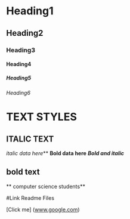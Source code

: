 # Heading1
## Heading2
### Heading3
#### Heading4
##### Heading5
###### Heading6

# TEXT STYLES
## ITALIC TEXT
*italic data here***
**Bold data here**
***Bold and italic***


##  bold text
** computer science students**

#Link Readme Files

[Click me]  (www.google.com)
